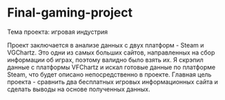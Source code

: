 # Final-gaming-project

Тема проекта: игровая индустрия

Проект заключается в анализе данных с двух платформ - Steam и VGChartz. Это одни из самых больших сайтов, направленных на сбор
информации об играх, поэтому валидно было взять их. Я скрэпил данные с платформы VFChartz и искал готовые данные по платформе 
Steam, что будет описано непосредственно в проекте. Главная цель проекта - сравнить два бесплатных игровых информационных сайта
и сделать выводы на основе полученных данных. 
